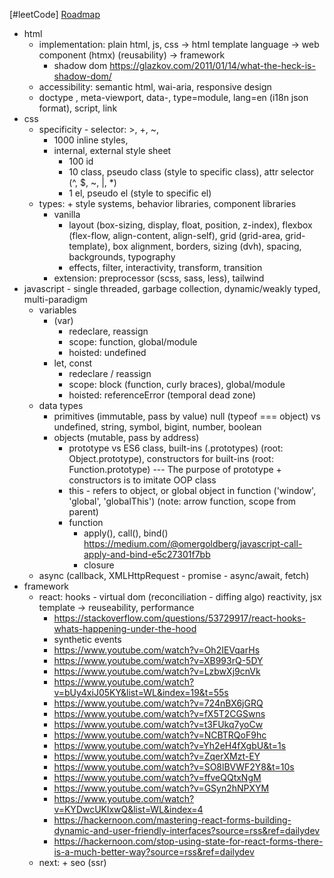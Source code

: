 [#leetCode]
[Roadmap](https://roadmap.sh/javascript)

- html
	- implementation: plain html, js, css -> html template language -> web component (htmx) (reusability) -> framework
		- shadow dom https://glazkov.com/2011/01/14/what-the-heck-is-shadow-dom/
	- accessibility: semantic html, wai-aria, responsive design
	- doctype , meta-viewport, data-, type=module, lang=en (i18n json format), script, link
- css
	- specificity - selector: >, +, ~, 
		- 1000 inline styles, 
		- internal, external style sheet
			- 100 id
			- 10 class, pseudo class (style to specific class), attr selector (^, $, ~, |, *)
			- 1 el, pseudo el (style to specific el)
	- types: + style systems, behavior libraries, component libraries 
		- vanilla
			- layout (box-sizing, display, float, position, z-index), flexbox (flex-flow, align-content, align-self), grid (grid-area, grid-template), box alignment, borders, sizing (dvh), spacing, backgrounds, typography
			- effects, filter, interactivity, transform, transition
		- extension: preprocessor (scss, sass, less), tailwind
- javascript - single threaded, garbage collection, dynamic/weakly typed, multi-paradigm
	- variables
		- (var)
			- redeclare, reassign
			- scope: function, global/module
			- hoisted: undefined
		- let, const
			- redeclare / reassign
			- scope: block (function, curly braces), global/module
			- hoisted: referenceError (temporal dead zone)
	- data types
		- primitives (immutable, pass by value) null (typeof === object) vs undefined, string, symbol, bigint, number, boolean
		- objects (mutable, pass by address) 
			- prototype vs ES6 class, built-ins (.prototypes) (root: Object.prototype), constructors for built-ins (root: Function.prototype)  --- The purpose of prototype + constructors is to imitate OOP class
			- this - refers to object, or global object in function ('window', 'global', 'globalThis') (note: arrow function, scope from parent)
			- function
				- apply(), call(), bind() https://medium.com/@omergoldberg/javascript-call-apply-and-bind-e5c27301f7bb
				- closure
	- async (callback, XMLHttpRequest - promise - async/await, fetch)
- framework
	- react: hooks - virtual dom (reconciliation - diffing algo) reactivity, jsx template -> reuseability, performance
		- https://stackoverflow.com/questions/53729917/react-hooks-whats-happening-under-the-hood
		- synthetic events
		- https://www.youtube.com/watch?v=Oh2IEVqarHs
		- https://www.youtube.com/watch?v=XB993rQ-5DY
		- https://www.youtube.com/watch?v=LzbwXj9cnVk
		- https://www.youtube.com/watch?v=bUy4xiJ05KY&list=WL&index=19&t=55s
		- https://www.youtube.com/watch?v=724nBX6jGRQ
		- https://www.youtube.com/watch?v=fX5T2CGSwns
		- https://www.youtube.com/watch?v=t3FUkq7yoCw
		- https://www.youtube.com/watch?v=NCBTRQoF9hc
		- https://www.youtube.com/watch?v=Yh2eH4fXgbU&t=1s
		- https://www.youtube.com/watch?v=ZqerXMzt-EY
		- https://www.youtube.com/watch?v=SO8lBVWF2Y8&t=10s
		- https://www.youtube.com/watch?v=ffveQQtxNgM
		- https://www.youtube.com/watch?v=GSyn2hNPXYM
		- https://www.youtube.com/watch?v=KYDwcUKlxwQ&list=WL&index=4
		- https://hackernoon.com/mastering-react-forms-building-dynamic-and-user-friendly-interfaces?source=rss&ref=dailydev
		- https://hackernoon.com/stop-using-state-for-react-forms-there-is-a-much-better-way?source=rss&ref=dailydev
	- next: + seo (ssr)